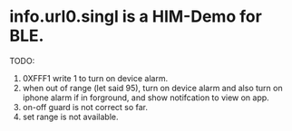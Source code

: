 info.url0.singl is a HIM-Demo for BLE.
======

TODO:
1. 0XFFF1 write 1 to turn on device alarm.
2. when out of range (let said 95), turn on device alarm and also 
   turn on iphone alarm if in forground, and show notifcation to view on app.
3. on-off guard is not correct so far.
4. set range is not available.
